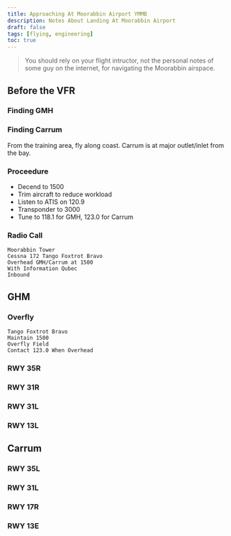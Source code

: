 ```yaml
---
title: Approaching At Moorabbin Airport YMMB
description: Notes About Landing At Moorabbin Airport 
draft: false 
tags: [flying, engineering] 
toc: true
---
```


> You should rely on your flight intructor, not the personal notes of some guy on the internet, for navigating the Moorabbin airspace.

## Before the VFR 

### Finding GMH

### Finding Carrum

From the training area, fly along coast. Carrum is at major outlet/inlet from the bay.

### Proceedure

- Decend to 1500
- Trim aircraft to reduce workload
- Listen to ATIS on 120.9
- Transponder to 3000
- Tune to 118.1 for GMH, 123.0 for Carrum

### Radio Call
    Moorabbin Tower
    Cessna 172 Tango Foxtrot Bravo
    Overhead GMH/Carrum at 1500
    With Information Qubec
    Inbound

## GHM

### Overfly

    Tango Foxtrot Bravo
    Maintain 1500
    Overfly Field
    Contact 123.0 When Overhead
    
### RWY 35R

### RWY 31R

### RWY 31L

### RWY 13L

## Carrum

### RWY 35L

### RWY 31L

### RWY 17R

### RWY 13E

